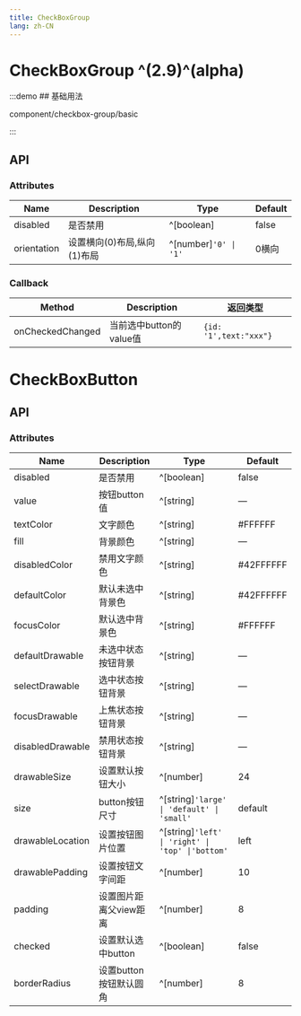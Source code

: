 ```yaml
---
title: CheckBoxGroup
lang: zh-CN
---
```


# CheckBoxGroup ^(2.9)^(alpha)

:::demo ## 基础用法

component/checkbox-group/basic

:::

## API

### Attributes

| Name        | Description       | Type                 | Default      |
|-------------|-------------------|----------------------|--------------|
| disabled    | 是否禁用              | ^[boolean]           | false        |
| orientation | 设置横向(0)布局,纵向(1)布局 | ^[number]`'0' \| '1' ` | 0横向       |



### Callback

| Method         | Description       | 返回类型                   |
|----------------|-------------------|------------------------|
| onCheckedChanged | 当前选中button的value值 | `{id: '1',text:"xxx"}` |


# CheckBoxButton

## API

### Attributes

| Name             | Description    | Type               | Default  |
|------------------|----------------|--------------------|----------|
| disabled         | 是否禁用           | ^[boolean]         | false    |
| value            | 按钮button值      | ^[string]          | —   |
| textColor        | 文字颜色           | ^[string]          | #FFFFFF  |
| fill             | 背景颜色           | ^[string]          | —        |
| disabledColor    | 禁用文字颜色         | ^[string]          | #42FFFFFF |
| defaultColor     | 默认未选中背景色       | ^[string]          | #42FFFFFF |
| focusColor       | 默认选中背景色        | ^[string]          | #FFFFFF  |
| defaultDrawable  | 未选中状态按钮背景      | ^[string]          | —        |
| selectDrawable   | 选中状态按钮背景       | ^[string]          | —        |
| focusDrawable    | 上焦状态按钮背景       | ^[string]          | —        |
| disabledDrawable | 禁用状态按钮背景       | ^[string]          | —        |
| drawableSize     | 设置默认按钮大小       | ^[number]          | 24       |
| size             | button按钮尺寸     | ^[string]`'large' \| 'default' \| 'small' `   | default |
| drawableLocation | 设置按钮图片位置       | ^[string]`'left' \| 'right' \| 'top' \|'bottom' `   | left  |
| drawablePadding  | 设置按钮文字间距       | ^[number]          | 10       |
| padding          | 设置图片距离父view距离  | ^[number]          | 8        |
| checked          | 设置默认选中button   | ^[boolean]         | false    |
| borderRadius     | 设置button按钮默认圆角 | ^[number]          | 8        |

